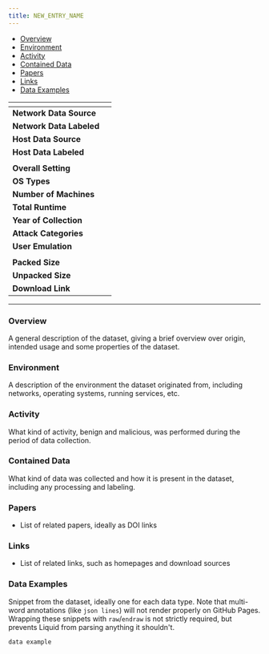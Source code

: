 ```yaml
---
title: NEW_ENTRY_NAME
---
```


- [Overview](#overview)
- [Environment](#environment)
- [Activity](#activity)
- [Contained Data](#contained-data)
- [Papers](#papers)
- [Links](#links)
- [Data Examples](#data-examples)

| <!-- -->                 | <!-- --> |
|--------------------------|----------|
| **Network Data Source**  |          |
| **Network Data Labeled** |          |
| **Host Data Source**     |          |
| **Host Data Labeled**    |          |
|                          |          |
| **Overall Setting**      |          |
| **OS Types**             |          |
| **Number of Machines**   |          |
| **Total Runtime**        |          |
| **Year of Collection**   |          |
| **Attack Categories**    |          |
| **User Emulation**       |          |
|                          |          |
| **Packed Size**          |          |
| **Unpacked Size**        |          |
| **Download Link**        |          |

***

### Overview
A general description of the dataset, giving a brief overview over origin, intended usage and some properties of the dataset.

### Environment
A description of the environment the dataset originated from, including networks, operating systems, running services, etc.

### Activity
What kind of activity, benign and malicious, was performed during the period of data collection.

### Contained Data
What kind of data was collected and how it is present in the dataset, including any processing and labeling.

### Papers
- List of related papers, ideally as DOI links

### Links
- List of related links, such as homepages and download sources

### Data Examples
Snippet from the dataset, ideally one for each data type.
Note that multi-word annotations (like `json lines`) will not render properly on GitHub Pages.
Wrapping these snippets with `raw`/`endraw` is not strictly required, but prevents Liquid from parsing anything it shouldn't.

<!--  {% raw %} -->
```
data example
```
<!--  {% endraw %} -->